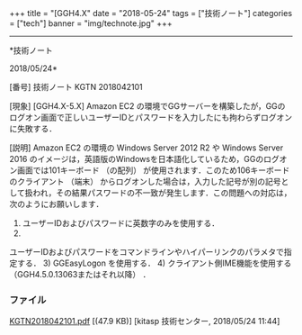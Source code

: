 ﻿+++
title = "[GGH4.X"
date = "2018-05-24"
tags = ["技術ノート"]
categories = ["tech"]
banner = "img/technote.jpg"
+++

-----------------------------------------------------------------------------------------------------------------------------

*技術ノート

2018/05/24*


[番号]
技術ノート KGTN 2018042101

[現象]
[GGH4.X-5.X] Amazon EC2
の環境でGGサーバーを構築したが，GGのログオン画面で正しいユーザーIDとパスワードを入力したにも拘わらずログオンに失敗する．

[説明]
Amazon EC2 の環境の Windows Server 2012 R2 や Windows Server 2016
のイメージは，英語版のWindowsを日本語化しているため，GGのログオン画面では101キーボード
（の配列） が使用されます．このため106キーボードのクライアント （端末）
からログオンした場合は，入力した記号が別の記号として扱われ，その結果パスワードの不一致が発生します．この問題への対応は，次のようにお願いします．

1) ユーザーIDおよびパスワードに英数字のみを使用する．
2)
ユーザーIDおよびパスワードをコマンドラインやハイパーリンクのパラメタで指定する．
3) GGEasyLogon を使用する．
4) クライアント側IME機能を使用する （GGH4.5.0.13063またはそれ以降） ．


### ファイル

 
 


[KGTN2018042101.pdf](http://techreport.kitasp.net/attachments/download/4012/KGTN2018042101.pdf)
 [(47.9 KB)] [kitasp 技術センター, 2018/05/24
11:44]


 


 

